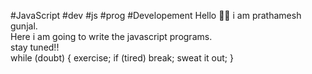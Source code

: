 #JavaScript
#dev
#js 
#prog
#Developement
Hello 🙋‍♂️ i am prathamesh gunjal. 
<br>
Here i am going to write the javascript programs.
<br> 
stay tuned!!
<br>
while (doubt)
{
exercise;
if (tired) break;
sweat it out;
}